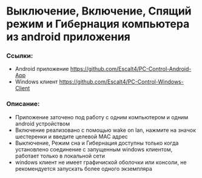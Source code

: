 # Выключение, Включение, Спящий режим и Гибернация компьютера из android приложения
### Ссылки:
- Android приложение https://github.com/Escalt4/PC-Control-Android-App
- Windows клиент https://github.com/Escalt4/PC-Control-Windows-Client
### Описание:
- Приложение заточено под работу с одним компьютером и одним android устройством
- Включение реализовано с помощью wake on lan, нажмите на значок шестеренки и введите целевой MAC адрес 
- Выключение, Режим сна и Гибернация доступны только когда установлено соединение с запущенным windows клиентом, работает только в локальной сети
- windows клиент не имеет графичиской оболочки или консоли, не рекомендуется запускать более одного экземпляра
